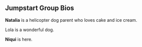 ## Jumpstart Group Bios

**Natalia** is a helicopter dog parent who loves cake and ice cream.

Lola is a wonderful dog.

**Niqui** is here.

